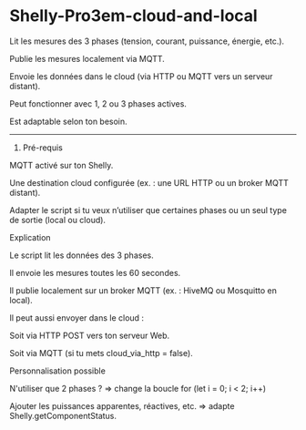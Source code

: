 # Shelly-Pro3em-cloud-and-local

Lit les mesures des 3 phases (tension, courant, puissance, énergie, etc.).

Publie les mesures localement via MQTT.

Envoie les données dans le cloud (via HTTP ou MQTT vers un serveur distant).

Peut fonctionner avec 1, 2 ou 3 phases actives.

Est adaptable selon ton besoin.



---

1. Pré-requis

MQTT activé sur ton Shelly.

Une destination cloud configurée (ex. : une URL HTTP ou un broker MQTT distant).

Adapter le script si tu veux n’utiliser que certaines phases ou un seul type de sortie (local ou cloud).

Explication

Le script lit les données des 3 phases.

Il envoie les mesures toutes les 60 secondes.

Il publie localement sur un broker MQTT (ex. : HiveMQ ou Mosquitto en local).

Il peut aussi envoyer dans le cloud :

Soit via HTTP POST vers ton serveur Web.

Soit via MQTT (si tu mets cloud_via_http = false).




Personnalisation possible

N'utiliser que 2 phases ? => change la boucle for (let i = 0; i < 2; i++)

Ajouter les puissances apparentes, réactives, etc. => adapte Shelly.getComponentStatus.
